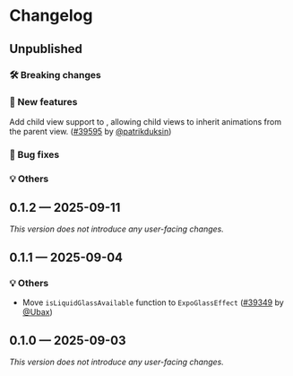 # Changelog

## Unpublished

### 🛠 Breaking changes

### 🎉 New features
Add child view support to <GlassView />, allowing child views to inherit animations from the parent view. ([#39595](https://github.com/expo/expo/pull/39595) by [@patrikduksin](https://github.com/patrikduksin))

### 🐛 Bug fixes

### 💡 Others

## 0.1.2 — 2025-09-11

_This version does not introduce any user-facing changes._

## 0.1.1 — 2025-09-04

### 💡 Others

- Move `isLiquidGlassAvailable` function to `ExpoGlassEffect` ([#39349](https://github.com/expo/expo/pull/39349) by [@Ubax](https://github.com/Ubax))

## 0.1.0 — 2025-09-03

_This version does not introduce any user-facing changes._

